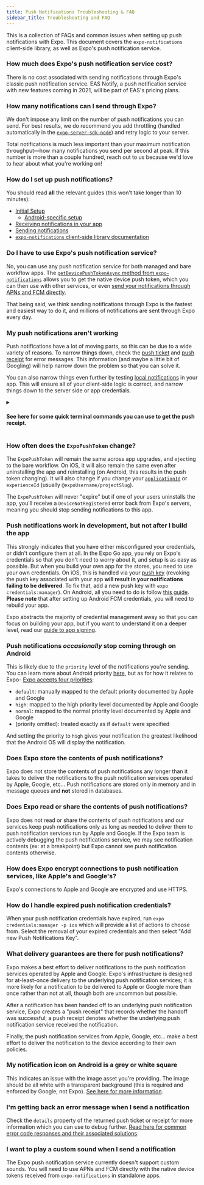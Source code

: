 ```yaml
---
title: Push Notifications Troubleshooting & FAQ
sidebar_title: Troubleshooting and FAQ
---
```


This is a collection of FAQs and common issues when setting up push notifications with Expo. This document covers the `expo-notifications` client-side library, as well as Expo's push notification service.

### How much does Expo's push notification service cost?

There is no cost associated with sending notifications through Expo's classic push notification service. EAS Notify, a push notification service with new features coming in 2021, will be part of EAS's pricing plans.

### How many notifications can I send through Expo?

We don't impose any limit on the number of push notifications you can send. For best results, we do recommend you add throttling (handled automatically in the [`expo-server-sdk-node`](https://github.com/expo/expo-server-sdk-node)) and retry logic to your server.

Total notifications is much less important than your maximum notification throughput—how many notifications you send per second at peak. If this number is more than a couple hundred, reach out to us because we'd love to hear about what you're working on!

### How do I set up push notifications?

You should read **all** the relevant guides (this won't take longer than 10 minutes):

- [Initial Setup](/push-notifications/push-notifications-setup.md)
  - [Android-specific setup](/push-notifications/using-fcm.md)
- [Receiving notifications in your app](/push-notifications/receiving-notifications.md)
- [Sending notifications](/push-notifications/sending-notifications.md)
- [`expo-notifications` client-side library documentation](/versions/latest/sdk/notifications.md)

### Do I have to use Expo's push notification service?

No, you can use any push notification service for both managed and bare workflow apps. The [`getDevicePushTokenAsync` method from `expo-notifications`](/versions/v40.0.0/sdk/notifications.md#getdevicepushtokenasync-devicepushtoken) allows you to get the native device push token, which you can then use with other services, or even [send your notifications through APNs and FCM directly](/push-notifications/sending-notifications-custom.md).

That being said, we think sending notifications through Expo is the fastest and easiest way to do it, and millions of notifications are sent through Expo every day.

### My push notifications aren't working

Push notifications have a lot of moving parts, so this can be due to a wide variety of reasons. To narrow things down, check the [push ticket](/push-notifications/sending-notifications.md#push-tickets) and [push receipt](/push-notifications/sending-notifications.md#push-receipts) for error messages. This information (and maybe a little bit of Googling) will help narrow down the problem so that you can solve it.

You can also narrow things even further by testing [local notifications](/versions/v40.0.0/sdk/notifications.md#schedulenotificationasyncnotificationrequest-notificationrequestinput-promisestring) in your app. This will ensure all of your client-side logic is correct, and narrow things down to the server side or app credentials.

<details><summary><h4>See here for some quick terminal commands you can use to get the push receipt.</h4></summary>
<p>
1. Send a notification:

```sh
curl -H "Content-Type: application/json" -X POST "https://exp.host/--/api/v2/push/send" -d '{
  "to": "ExponentPushToken[xxxxxxxxxxxxxxxxxxxxxx]",
  "title":"hello",
  "body": "world"
}'
```

2. Use the resulting ticket `id` to request the push receipt:

```sh
curl -H "Content-Type: application/json" -X POST "https://exp.host/--/api/v2/push/getReceipts" -d '{
  "ids": [
    "XXXXXXXX-XXXX-XXXX-XXXX-XXXXXXXXXXXX"
  ]
}'
```

</p>
</details>

### How often does the `ExpoPushToken` change?

The `ExpoPushToken` will remain the same across app upgrades, and `eject`ing to the bare workflow. On iOS, it will also remain the same even after uninstalling the app and reinstalling (on Android, this results in the push token changing). It will also change if you change your [`applicationId`](/versions/latest/sdk/application.md#applicationapplicationid) or `experienceId` (usually `@expoUsername/projectSlug`).

The `ExpoPushToken` will never "expire" but if one of your users uninstalls the app, you'll receive a `DeviceNotRegistered` error back from Expo's servers, meaning you should stop sending notifications to this app.

### Push notifications work in development, but not after I build the app

This strongly indicates that you have either misconfigured your credentials, or didn't configure them at all. In the Expo Go app, you rely on Expo's credentials so that you don't need to worry about it, and setup is as easy as possible. But when you build your own app for the stores, you need to use your own credentials. On iOS, this is handled via your [push key](/distribution/app-signing/#push-notification-keys.md) (revoking the push key associated with your app **will result in your notifications failing to be delivered**. To fix that, add a new push key with `expo credentials:manager`). On Android, all you need to do is follow [this guide](/push-notifications/using-fcm.md). **Please note** that after setting up Android FCM credentials, you will need to rebuild your app.

Expo abstracts the majority of credential management away so that you can focus on building your app, but if you want to understand it on a deeper level, read our [guide to app signing](/distribution/app-signing.md).

### Push notifications _occasionally_ stop coming through on Android

This is likely due to the `priority` level of the notifications you're sending. You can learn more about Android priority [here](https://firebase.google.com/docs/cloud-messaging/http-server-ref#downstream-http-messages-json), but as for how it relates to Expo- [Expo accepts four priorities](https://docs.expo.io/push-notifications/sending-notifications/#message-request-format):

- `default`: manually mapped to the default priority documented by Apple and Google
- `high`: mapped to the high priority level documented by Apple and Google
- `normal`: mapped to the normal priority level documented by Apple and Google
- (priority omitted): treated exactly as if `default` were specified

And setting the priority to `high` gives your notification the greatest likelihood that the Android OS will display the notification.

### Does Expo store the contents of push notifications?

Expo does not store the contents of push notifications any longer than it takes to deliver the notifications to the push notification services operated by Apple, Google, etc... Push notifications are stored only in memory and in message queues and **not** stored in databases.

### Does Expo read or share the contents of push notifications?

Expo does not read or share the contents of push notifications and our services keep push notifications only as long as needed to deliver them to push notification services run by Apple and Google. If the Expo team is actively debugging the push notifications service, we may see notification contents (ex: at a breakpoint) but Expo cannot see push notification contents otherwise.

### How does Expo encrypt connections to push notification services, like Apple's and Google's?

Expo's connections to Apple and Google are encrypted and use HTTPS.

### How do I handle expired push notification credentials?

When your push notification credentials have expired, run `expo credentials:manager -p ios` which will provide a list of actions to choose from. Select the removal of your expired credentials and then select "Add new Push Notifications Key".

### What delivery guarantees are there for push notifications?

Expo makes a best effort to deliver notifications to the push notification services operated by Apple and Google. Expo's infrastructure is designed for at-least-once delivery to the underlying push notification services; it is more likely for a notification to be delivered to Apple or Google more than once rather than not at all, though both are uncommon but possible.

After a notification has been handed off to an underlying push notification service, Expo creates a "push receipt" that records whether the handoff was successful; a push receipt denotes whether the underlying push notification service received the notification.

Finally, the push notification services from Apple, Google, etc... make a best effort to deliver the notification to the device according to their own policies.

### My notification icon on Android is a grey or white square

This indicates an issue with the image asset you're providing. The image should be all white with a transparent background (this is required and enforced by Google, not Expo). [See here for more information](https://clevertap.com/blog/fixing-notification-icon-for-android-lollipop-and-above/).

### I'm getting back an error message when I send a notification

Check the `details` property of the returned push ticket or receipt for more information which you can use to debug further. [Read here for common error code responses and their associated solutions](/push-notifications/sending-notifications.md#errors).

### I want to play a custom sound when I send a notification

The Expo push notification service currently doesn't support custom sounds. You will need to use APNs and FCM directly with the native device tokens received from `expo-notifications` in standalone apps.
